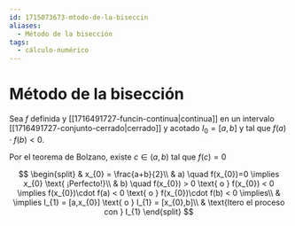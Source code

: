 ```yaml
---
id: 1715073673-mtodo-de-la-biseccin
aliases:
  - Método de la bisección
tags:
  - cálculo-numérico
---
```


# Método de la bisección

Sea $f$ definida y [[1716491727-funcin-continua|continua]] en un intervalo [[1716491727-conjunto-cerrado|cerrado]] y acotado $I_{0}=[a,b]$ y tal que $f(a)\cdot f(b)<0$.

Por el teorema de Bolzano, existe $c \in  (a,b)$ tal que $f(c) = 0$

$$
\begin{split}
    & x_{0} = \frac{a+b}{2}\\
    & a) \quad f(x_{0})=0 \implies x_{0} \text{ ¡Perfecto!}\\
	    & b) \quad f(x_{0}) > 0 \text{ o } f(x_{0}) < 0 \implies f(x_{0})\cdot f(a) < 0 \text{ o } f(x_{0})\cdot f(b) < 0 \implies\\
	    & \implies I_{1} = [a,x_{0}] \text{ o } I_{1} = [x_{0},b]\\
    & \text{Itero el proceso con } I_{1}
\end{split}
$$

